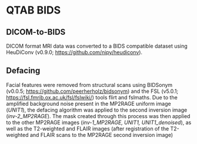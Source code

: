 # QTAB BIDS 

## DICOM-to-BIDS
DICOM format MRI data was converted to a BIDS compatible dataset using HeuDiConv (v0.9.0; https://github.com/nipy/heudiconv).

## Defacing
Facial features were removed from structural scans using BIDSonym (v0.0.5; https://github.com/peerherholz/bidsonym) and the FSL (v5.0.1; https://fsl.fmrib.ox.ac.uk/fsl/fslwiki/) tools flirt and fslmaths. Due to the amplified background noise present in the MP2RAGE uniform image (*UNIT1*), the defacing algorithm was applied to the second inversion image (*inv-2_MP2RAGE*). The mask created through this process was then applied to the other MP2RAGE images (*inv-1_MP2RAGE, UNIT1, UNIT1_denoised*), as well as the T2-weighted and FLAIR images (after registration of the T2-weighted and FLAIR scans to the MP2RAGE second inversion image) 
